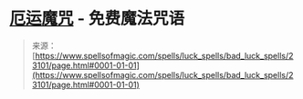 <!--yml

类别：未分类

日期：2024-06-12 19:08:01

-->

# [厄运魔咒](https://www.spellsofmagic.com/spells/luck_spells/bad_luck_spells/23101/page.html#0001-01-01) - 免费魔法咒语

> 来源：[https://www.spellsofmagic.com/spells/luck_spells/bad_luck_spells/23101/page.html#0001-01-01](https://www.spellsofmagic.com/spells/luck_spells/bad_luck_spells/23101/page.html#0001-01-01)
